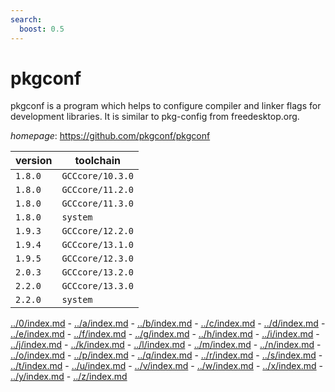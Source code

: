 ```yaml
---
search:
  boost: 0.5
---
```

# pkgconf

pkgconf is a program which helps to configure compiler and linker flags for development libraries.  It is similar to pkg-config from freedesktop.org.

*homepage*: <https://github.com/pkgconf/pkgconf>

version | toolchain
--------|----------
``1.8.0`` | ``GCCcore/10.3.0``
``1.8.0`` | ``GCCcore/11.2.0``
``1.8.0`` | ``GCCcore/11.3.0``
``1.8.0`` | ``system``
``1.9.3`` | ``GCCcore/12.2.0``
``1.9.4`` | ``GCCcore/13.1.0``
``1.9.5`` | ``GCCcore/12.3.0``
``2.0.3`` | ``GCCcore/13.2.0``
``2.2.0`` | ``GCCcore/13.3.0``
``2.2.0`` | ``system``

[../0/index.md](0) - [../a/index.md](a) - [../b/index.md](b) - [../c/index.md](c) - [../d/index.md](d) - [../e/index.md](e) - [../f/index.md](f) - [../g/index.md](g) - [../h/index.md](h) - [../i/index.md](i) - [../j/index.md](j) - [../k/index.md](k) - [../l/index.md](l) - [../m/index.md](m) - [../n/index.md](n) - [../o/index.md](o) - [../p/index.md](p) - [../q/index.md](q) - [../r/index.md](r) - [../s/index.md](s) - [../t/index.md](t) - [../u/index.md](u) - [../v/index.md](v) - [../w/index.md](w) - [../x/index.md](x) - [../y/index.md](y) - [../z/index.md](z)

